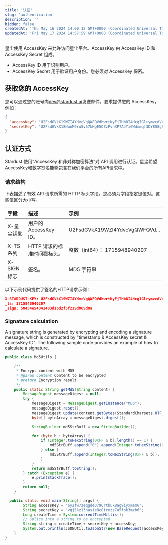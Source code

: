 ```yaml
---
title: '认证'
slug: 'authentication'
description: ''
hidden: false
createdAt: 'Thu May 16 2024 14:00:12 GMT+0000 (Coordinated Universal Time)'
updatedAt: 'Fri May 17 2024 14:57:59 GMT+0000 (Coordinated Universal Time)'
---
```


星尘使用 AccessKey 来允许访问星尘平台。AccessKey 由 AccessKey ID 和 AccessKey Secret 组成。

- AccessKey ID 用于识别用户。
- AccessKey Secret 用于验证用户身份。您必须对 AccessKey 保密。

## 获取您的 AccessKey

您可以通过您的账号向[dev@stardust.ai](mailto:dev@stardust.ai)发送邮件，要求提供您的 AccessKey，例如：

```json AK/SK
{
  "accessKey": "U2FsdGVkX19WZI4YdvcVgQWFQVdhwrtKyFjTHb8I4HcgIGlrymzcdVv7cnsCfpox",
  "secretKey": "U2FsdGVkX18NunM9ru5v57kHgE5QZzPvnXP7AJYi6Wdmmqf3DY858gRBFSjSC123"
}
```

## 认证方式

Stardust 使用“AccessKey 和非对称加密算法”对 API 调用进行认证。星尘希望AccessKey和数字签名能够包含在我们平台的所有API请求中。

### 请求结构

下表描述了有效 API 请求所需的 HTTP 标头字段。您必须为字段指定键值对。这些值区分大小写。

| 字段       | 描述                        | 示例                           |
| :--------- | :-------------------------- | :----------------------------- |
| X-星尘钥匙 | 用户的AccessKey ID。        | U2FsdGVkX19WZI4YdvcVgQWFQVd... |
| X-TS 系列  | HTTP 请求的标准时间戳标头。 | 整数（int64）： 1715948940207  |
| X-SIGN标志 | 签名。                      | MD5 字符串                     |

以下示例代码提供了签名的HTTP请求示例：

```json Header
X-STARDUST-KEY: U2FsdGVkX19WZI4YdvcVgQWFQVdhwrtKyFjTHb8I4HcgIGlrymzcdVv7cnsCfpoj
_ts: 1715948940207
_sign: 58454e54341403d16d2f5f219d869d8a
```

### Signature calculation

A signature string is generated by encrypting and encoding a signature message, which is constructed by "timestamp & AccessKey secret & AccessKey ID". The following sample code provides an example of how to calculate a signature.

```java
public class Md5Utils {

    /**
     * Encrypt content with MD5
     * @param content Content to be encrypted
     * @return Encryption result
     */
    public static String getMd5(String content) {
        MessageDigest messageDigest = null;
        try {
            messageDigest = MessageDigest.getInstance("MD5");
            messageDigest.reset();
            messageDigest.update(content.getBytes(StandardCharsets.UTF_8));
            byte[] byteArray = messageDigest.digest();

            StringBuilder md5StrBuff = new StringBuilder();

            for (byte b : byteArray) {
                if (Integer.toHexString(0xFF & b).length() == 1) {
                    md5StrBuff.append("0").append(Integer.toHexString(0xFF & b));
                } else {
                    md5StrBuff.append(Integer.toHexString(0xFF & b));
                }
            }
            return md5StrBuff.toString();
        } catch (Exception e) {
            e.printStackTrace();
        }
        return null;
    }

  public static void main(String[] args) {
        String accessKey = "6y2fw7zeqgde3796rtbuk8ag9iyxmam6";
        String secretKey = "vgj5kz13hasie8c8irezz7u5fok3mzb6";
        Long createTime = System.currentTimeMillis();
        // Splice into a string to be encrypted
        String string = createTime + secretKey + accessKey;
        System.out.println(JSONUtil.toJsonStr(new BaseRequest(accessKey, Md5Utils.getMd5(string), createTime)));
    }
}
```
